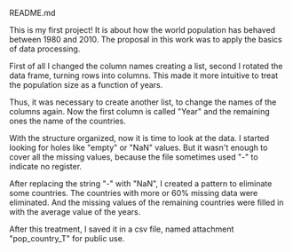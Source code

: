 README.md

This is my first project!
It is about how the world population has behaved between 1980 and 2010.
The proposal in this work was to apply the basics of data processing. 

First of all I changed the column names creating a list, second I rotated the data frame, turning rows into columns. This made it more intuitive to treat the population size as a function of years.

Thus, it was necessary to create another list, to change the names of the columns again. Now the first column is called "Year" and the remaining ones the name of the countries. 

With the structure organized, now it is time to look at the data. I started looking for holes like "empty" or "NaN" values. But it wasn't enough to cover all the missing values, because the file sometimes used "-" to indicate no register.

After replacing the string "-" with "NaN", I created a pattern to eliminate some countries.
The countries with more or 60% missing data were eliminated. And the missing values of the remaining countries were filled in with the average value of the years. 

After this treatment, I saved it in a csv file, named attachment "pop_country_T" for public use.
